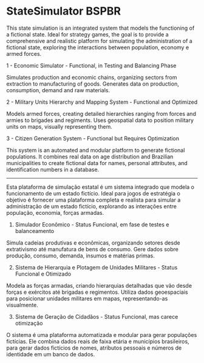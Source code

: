 # StateSimulator BSPBR

This state simulation is an integrated system that models the functioning of a fictional state.
Ideal for strategy games, the goal is to provide a comprehensive and realistic platform for simulating the administration of a fictional state, exploring the interactions between population, economy e armed forces.

1 - Economic Simulator - Functional, in Testing and Balancing Phase

Simulates production and economic chains, organizing sectors from extraction to manufacturing of goods. Generates data on production, consumption, demand and raw materials.

2 - Military Units Hierarchy and Mapping System - Functional and Optimized

Models armed forces, creating detailed hierarchies ranging from forces and armies to brigades and regiments. Uses geospatial data to position military units on maps, visually representing them.

3 - Citizen Generation System - Functional but Requires Optimization

This system is an automated and modular platform to generate fictional populations. It combines real data on age distribution and Brazilian municipalities to create fictional data for names, personal attributes, and identification numbers in a database.

--------------------------------------------------------------------------------------------

Esta plataforma de simulação estatal é um sistema integrado que modela o funcionamento de um
estado fictício.
Ideal para jogos de estratégia o objetivo é fornecer uma plataforma completa e realista para simular a administração de um
estado fictício, explorando as interações entre população, economia, forças armadas.

1. Simulador Econômico - Status Funcional, em fase de testes e balanceamento

Simula cadeias produtivas e econômicas, organizando setores desde extrativismo até manufatura de bens de consumo. Gere dados sobre produção, consumo, demanda, insumos e matérias primas.

2. Sistema de Hierarquia e Plotagem de Unidades Militares - Status Funcional e Otimizado

Modela as forças armadas, criando hierarquias detalhadas que vão desde forças e
exércitos até brigadas e regimentos. Utiliza dados geoespaciais para posicionar unidades
militares em mapas, representando-as visualmente.

3. Sistema de Geração de Cidadãos - Status Funcional, mas carece otimização

O sistema é uma plataforma automatizada e modular para gerar populações
fictícias. Ele combina dados reais de faixa etária e municípios brasileiros, para gerar dados
fictícios de nomes, atributos pessoais e números de identidade em um banco de
dados.
